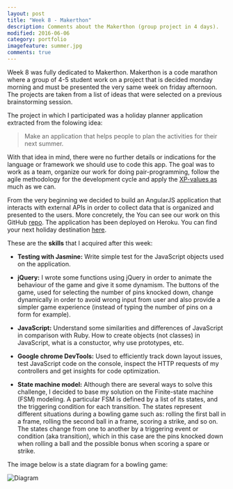 ```yaml
---
layout: post
title: "Week 8 - Makerthon"
description: Comments about the Makerthon (group project in 4 days).
modified: 2016-06-06
category: portfolio
imagefeature: summer.jpg
comments: true
---
```


Week 8 was fully dedicated to Makerthon. Makerthon is a code marathon where a group of 4-5 student work on a project that is decided monday morning and must be presented the very same week on friday afternoon. The projects are taken from a list of ideas that were selected on a previous brainstorming session.

The project in which I participated was a holiday planner application extracted from the folowing idea:

> Make an application that helps people to plan the activities for their next summer.

With that idea in mind, there were no further details or indications for the language or framework we should use to code this app. The goal was to work as a team, organize our work for doing pair-programming, follow the agile methodology for the development cycle and apply the [XP-values as](http://www.extremeprogramming.org/values.html) much as we can.

From the very beginning we decided to build an AngularJS application that interacts with external APIs in order to collect data that is organized and presented to the users. More concretely, the 
You can see our work on this GitHub <a href="https://github.com/tigretoncio/I-know-what-you-will-do-this-summer" target="_blank">repo</a>. The application has been deployed on Heroku. You can find your next holiday destination <a href="http://holiday-planner.herokuapp.com/" target="_blank">here</a>.

These are the **skills** that I acquired after this week:

  - **Testing with Jasmine:** Write simple test for the JavaScript objects used on the application.

  - **jQuery:** I wrote some functions using jQuery in order to animate the behaviour of the game and give it some dynamism. The buttons of the game, used for selecting the number of pins knocked down, change dynamically in order to avoid wrong input from user and also provide a simpler game experience (instead of typing the number of pins on a form for example).

  - **JavaScript:** Understand some similarities and differences of JavaScript in comparison with Ruby. How to create objects (not classes) in JavaScript, what is a constuctor, why use prototypes, etc.

  - **Google chrome DevTools:** Used to efficiently track down layout issues, test JavaScript code on the console, inspect the HTTP requests of my controllers and get insights for code optimization.

  - **State machine model:** Although there are several ways to solve this challenge, I decided to base my solution on the Finite-state machine (FSM) modeling. A particular FSM is defined by a list of its states, and the triggering condition for each transition. The states represent different situations during a bowling game such as: rolling the first ball in a frame, rolling the second ball in a frame, scoring a strike, and so on. The states change from one to another by a triggering event or condition (aka transition), which in this case are the pins knocked down when rolling a ball and the possible bonus when scoring a spare or strike. 

  The image below is a state diagram for a bowling game:

  ![Diagram](http://s19.postimg.org/408xieodv/Graph.png)

